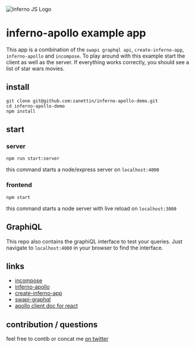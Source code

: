 ![Inferno JS Logo](https://cdn-images-1.medium.com/max/1600/1*NZoKqwcj_x9W1Zh-eWWeCw.png "Inferno JS")

# inferno-apollo example app
This app is a combination of the `swapi graphql api`, `create-inferno-app`, `inferno-apollo` and `incompose`.
To play around with this example start the client as well as the server. If everything works correctly, you should see a list of star wars movies.

## install
```
git clone git@github.com:zanettin/inferno-apollo-demo.git
cd inferno-apollo-demo
npm install
```

## start

### server
```
npm run start:server
```
this command starts a node/express server on `localhost:4000`

### frontend
```
npm start
```
this command starts a node server with live reload on `localhost:3000`

## GraphiQL
This repo also contains the graphiQL interface to test your queries.
Just navigate to `localhost:4000` in your browser to find the interface.

## links
- [incompose](https://github.com/zanettin/incompose)
- [inferno-apollo](https://github.com/zanettin/inferno-apollo)
- [create-inferno-app](https://github.com/infernojs/create-inferno-app)
- [swapi-graphql](https://github.com/graphql/swapi-graphql)
- [apollo client doc for react](http://dev.apollodata.com/react/queries.html)

## contribution / questions
feel free to contib or concat me [on twitter](https://twitter.com/roman_zanettin)
